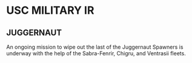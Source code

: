 # USC MILITARY IR

## JUGGERNAUT
An ongoing mission to wipe out the last of the Juggernaut Spawners is underway with the help of the Sabra-Fenrir, Chigru, and Ventrasii fleets.



